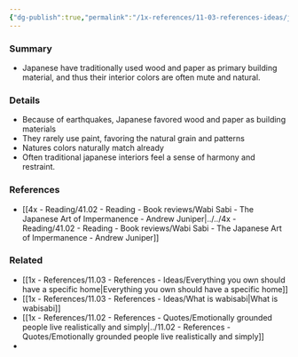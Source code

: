 ```yaml
---
{"dg-publish":true,"permalink":"/1x-references/11-03-references-ideas/japanese-aesthetic-leans-towards-natural-colors-and-patterns/","dgHomeLink":true,"dgPassFrontmatter":false,"dgShowBacklinks":true,"dgShowLocalGraph":false,"dgShowInlineTitle":true}
---
```



### Summary
- Japanese have traditionally used wood and paper as primary building material, and thus their interior colors are often mute and natural.

### Details
- Because of earthquakes, Japanese favored wood and paper as building materials
- They rarely use paint, favoring the natural grain and patterns
- Natures colors naturally match already
- Often traditional japanese interiors feel a sense of harmony and restraint.

### References
- [[4x - Reading/41.02 - Reading - Book reviews/Wabi Sabi - The Japanese Art of Impermanence - Andrew Juniper|../../4x - Reading/41.02 - Reading - Book reviews/Wabi Sabi - The Japanese Art of Impermanence - Andrew Juniper]]

### Related
- [[1x - References/11.03 - References - Ideas/Everything you own should have a specific home|Everything you own should have a specific home]]
- [[1x - References/11.03 - References - Ideas/What is wabisabi|What is wabisabi]]
- [[1x - References/11.02 - References - Quotes/Emotionally grounded people live realistically and simply|../11.02 - References - Quotes/Emotionally grounded people live realistically and simply]]
- 